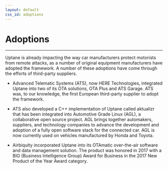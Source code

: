 ```yaml
---
layout: default
css_id: adoptions
---
```


# Adoptions
-------------

Uptane is already impacting the way car manufacturers protect motorists from remote attacks, as a number of original equipment manufacturers have adopted the framework. A number of these adoptions have come through the efforts of third-party suppliers.

* Advanced Telematic Systems (ATS), now HERE Technologies,
integrated Uptane into two of its OTA solutions, OTA Plus and ATS Garage. ATS was, to our knowledge, the first European third-party supplier to adopt the framework.

* ATS also developed a C++ implementation of Uptane called aktualizr
that has been integrated into Automotive Grade Linux (AGL), a collaborative
open source project. AGL brings together automakers, suppliers, and technology
companies to advance the development and adoption of a fully open software stack for the connected car. AGL is now currently used on vehicles manufactured by Honda and Toyota.

* Airbiquity incorporated Uptane into its OTAmatic over-the-air software and data management solution. The product was honored in 2017 with a BIG (Business Intelligence Group) Award for Business in the 2017 New Product of the Year Award category.
